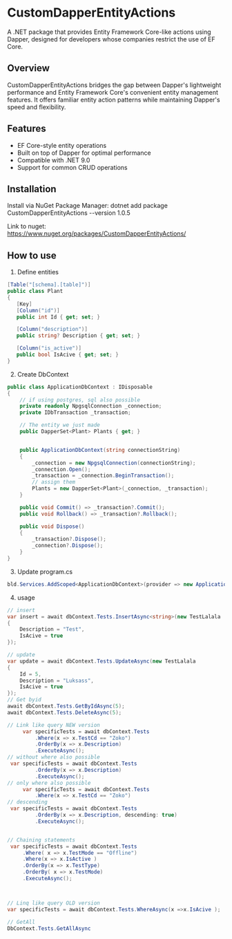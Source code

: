 # CustomDapperEntityActions

A .NET package that provides Entity Framework Core-like actions using Dapper, designed for developers whose companies restrict the use of EF Core.

## Overview

CustomDapperEntityActions bridges the gap between Dapper's lightweight performance and Entity Framework Core's convenient entity management features. It offers familiar entity action patterns while maintaining Dapper's speed and flexibility.

## Features

- EF Core-style entity operations
- Built on top of Dapper for optimal performance
- Compatible with .NET 9.0
- Support for common CRUD operations

## Installation

Install via NuGet Package Manager:
dotnet add package CustomDapperEntityActions --version 1.0.5

Link to nuget: https://www.nuget.org/packages/CustomDapperEntityActions/

## How to use

1. Define entities

```C#
[Table("[schema].[table]")]
public class Plant
{
   [Key]
   [Column("id")]
   public int Id { get; set; }

   [Column("description")]
   public string? Description { get; set; }

   [Column("is_active")]
   public bool IsAcive { get; set; }
}
```

2. Create DbContext

```C#
public class ApplicationDbContext : IDisposable
{
    // if using postgres, sql also possible
    private readonly NpgsqlConnection _connection;
    private IDbTransaction _transaction;

    // The entity we just made
    public DapperSet<Plant> Plants { get; }


    public ApplicationDbContext(string connectionString)
    {
        _connection = new NpgsqlConnection(connectionString);
        _connection.Open();
        _transaction = _connection.BeginTransaction();
        // assign them
        Plants = new DapperSet<Plant>(_connection, _transaction);
    }

    public void Commit() => _transaction?.Commit();
    public void Rollback() => _transaction?.Rollback();

    public void Dispose()
    {
        _transaction?.Dispose();
        _connection?.Dispose();
    }
}
```

3.  Update program.cs

```C#
bld.Services.AddScoped<ApplicationDbContext>(provider => new ApplicationDbContext(connectionString));
```

4. usage

```C#
// insert
var insert = await dbContext.Tests.InsertAsync<string>(new TestLalala
{
    Description = "Test",
    IsAcive = true
});

// update
var update = await dbContext.Tests.UpdateAsync(new TestLalala
{
    Id = 5,
    Description = "Luksass",
    IsAcive = true
});
// Get byid
await dbContext.Tests.GetByIdAsync(5);
await dbContext.Tests.DeleteAsync(5);

// Link like query NEW version
     var specificTests = await dbContext.Tests
         .Where(x => x.TestCd == "Zoko")
         .OrderBy(x => x.Description)
         .ExecuteAsync();
// without where also possible
 var specificTests = await dbContext.Tests
         .OrderBy(x => x.Description)
         .ExecuteAsync();
// only where also possible
     var specificTests = await dbContext.Tests
         .Where(x => x.TestCd == "Zoko")
// descending
 var specificTests = await dbContext.Tests
         .OrderBy(x => x.Description, descending: true)
         .ExecuteAsync();


// Chaining statements
 var specificTests = await dbContext.Tests
     .Where( x => x.TestMode == "Offline")
     .Where(x => x.IsActive )
     .OrderBy(x => x.TestType)
     .OrderBy( x => x.TestMode)
     .ExecuteAsync();



// Linq like query OLD version
var specificTests = await dbContext.Tests.WhereAsync(x =>x.IsAcive );

// GetAll
DbContext.Tests.GetAllAsync

```
